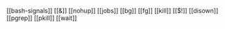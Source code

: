 [[bash-signals]]
[[&]]
[[nohup]]
[[jobs]]
[[bg]]
[[fg]]
[[kill]]
[[$!]]
[[disown]]
[[pgrep]]
[[pkill]]
[[wait]]